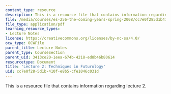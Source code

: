 ```yaml
---
content_type: resource
description: This is a resource file that contains information regarding lecture 2.
file: /media/courses/es-256-the-coming-years-spring-2008/cc7e0f285d1b410fe8b5cfe1046c031d_MITES_256S08_Lec02.pdf
file_type: application/pdf
learning_resource_types:
- Lecture Notes
license: https://creativecommons.org/licenses/by-nc-sa/4.0/
ocw_type: OCWFile
parent_title: Lecture Notes
parent_type: CourseSection
parent_uid: 3413ce20-1eea-674b-4218-ed8b46b80614
resourcetype: Document
title: 'Lecture 2: Techniques in Futurology'
uid: cc7e0f28-5d1b-410f-e8b5-cfe1046c031d
---
```

This is a resource file that contains information regarding lecture 2.